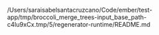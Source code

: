/Users/saraisabelsantacruzcano/Code/ember/test-app/tmp/broccoli_merge_trees-input_base_path-c4lu9xCx.tmp/5/regenerator-runtime/README.md